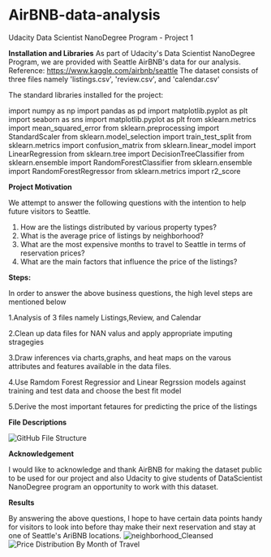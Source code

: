 # AirBNB-data-analysis
Udacity Data Scientist NanoDegree Program - Project 1

**Installation and Libraries**
As part of Udacity's Data Scientist NanoDegree Program, we are provided with Seattle AirBNB's data for our analysis.
Reference: https://www.kaggle.com/airbnb/seattle
The dataset consists of three files namely 'listings.csv', 'review.csv', and 'calendar.csv'

The standard libraries installed for the project:

import numpy as np
import pandas as pd
import matplotlib.pyplot as plt
import seaborn as sns
import matplotlib.pyplot as plt
from sklearn.metrics import mean_squared_error
from sklearn.preprocessing import StandardScaler
from sklearn.model_selection import train_test_split
from sklearn.metrics import confusion_matrix
from sklearn.linear_model import LinearRegression
from sklearn.tree import DecisionTreeClassifier
from sklearn.ensemble import RandomForestClassifier
from sklearn.ensemble import RandomForestRegressor
from sklearn.metrics import r2_score

**Project Motivation**

We attempt to answer the following questions with the intention to help future visitors to Seattle.

1. How are the listings distributed by various property types?
2. What is the average price of listings by neighborhood?
3. What are the most expensive months to travel to Seattle in terms of reservation prices?
4. What are the main factors that influence the price of the listings?

**Steps:**

In order to answer the above business questions, the high level steps are mentioned below

1.Analysis of 3 files namely Listings,Review, and Calendar

2.Clean up data files for NAN valus and apply appropriate imputing stragegies

3.Draw inferences via charts,graphs, and heat maps on the varous attributes and features available in the data files.

4.Use Ramdom Forest Regressior and Linear Regrssion models against training and test data and choose the best fit model

5.Derive the most important fetaures for predicting the price of the listings

**File Descriptions**

![GitHub File Structure](https://user-images.githubusercontent.com/85522420/121435130-3d116f80-c933-11eb-9427-d779d4682046.png)


**Acknowledgement**

I would like to acknowledge and thank AirBNB for making the dataset public to be used for our project and also Udacity to give students of DataScientist NanoDegree program an opportunity to work with this dataset.

**Results**

By answering the above questions, I hope to have certain data points handy for visitors to look into before thay make their next reservation and stay at one of Seattle's AriBNB locations.
![neighborhood_Cleansed](https://user-images.githubusercontent.com/85522420/121436343-426fb980-c935-11eb-8575-b2111ecf2120.png)
![Price Distribution By Month of Travel](https://user-images.githubusercontent.com/85522420/121436364-4a2f5e00-c935-11eb-8b62-279516cb8425.png)


